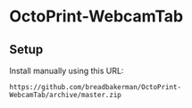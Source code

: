 # OctoPrint-WebcamTab

## Setup

Install manually using this URL:

    https://github.com/breadbakerman/OctoPrint-WebcamTab/archive/master.zip
